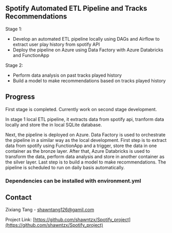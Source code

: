 <!-- Overview -->
## Spotify Automated ETL Pipeline and Tracks Recommendations

Stage 1:

* Develop an automated ETL pipeline locally using DAGs and Airflow to extract user play history from spotify API
* Deploy the pipeline on Azure using Data Factory with Azure Databricks and FunctionApp

Stage 2:

* Perform data analysis on past tracks played history
* Build a model to make recommendations based on tracks played history

<!-- Progress -->
## Progress

First stage is completed. Currently work on second stage development. 

In stage 1 local ETL pipeline, it extracts data from spotify api, tranform data locally and store the in local SQLite database. 

Next, the pipeline is deployed on Azure. Data Factory is used to orchestrate the pipeline in a similar way as the local development. First step is to extract data from spotify using FunctionApp and a trigger, store the data in one container as the bronze layer. After that, Azure Databricks is used to transform the data, perform data analysis and store in another container as the silver layer. Last step is to build a model to make recommendations. The pipeline is scheduled to run on daily basis automatically. 

<!-- Dependencies -->

### Dependencies can be installed with environment.yml



<!-- CONTACT -->
## Contact

Zixiang Tang - shawntang126@gamil.com

Project Link: [https://github.com/shawntzx/Spotify_project](https://github.com/shawntzx/Spotify_project)

